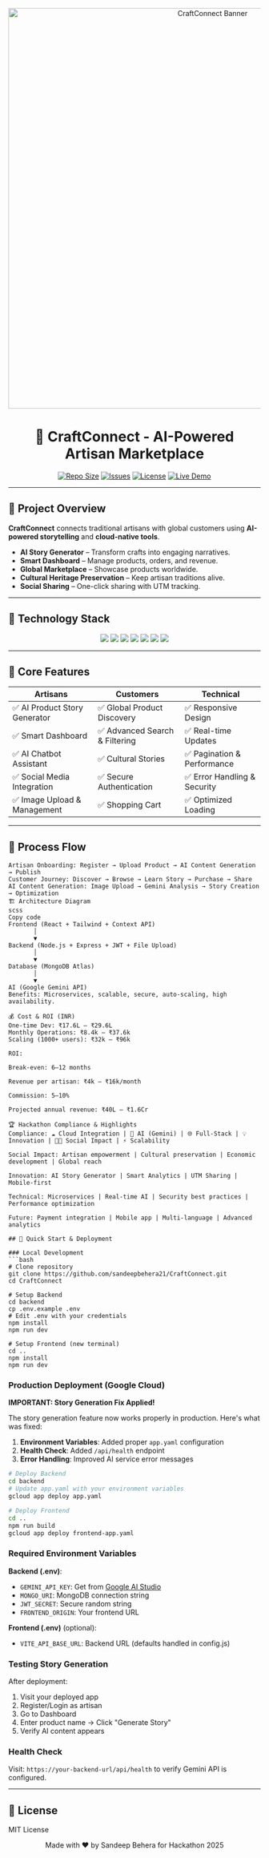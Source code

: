 <p align="center">
  <img src="https://i.ibb.co/Zm8s0hG/craftconnect-banner.png" alt="CraftConnect Banner" width="800"/>
</p>

<h1 align="center">🎨 CraftConnect - AI-Powered Artisan Marketplace</h1>

<p align="center">
  <a href="https://github.com/sandeepbehera21/CraftConnect"><img src="https://img.shields.io/github/repo-size/sandeepbehera21/CraftConnect?color=blue" alt="Repo Size"></a>
  <a href="https://github.com/sandeepbehera21/CraftConnect/issues"><img src="https://img.shields.io/github/issues/sandeepbehera21/CraftConnect" alt="Issues"></a>
  <a href="https://github.com/sandeepbehera21/CraftConnect/blob/main/LICENSE"><img src="https://img.shields.io/badge/License-MIT-green" alt="License"></a>
  <a href="https://craftconnect-hackathon-2025.uc.r.appspot.com"><img src="https://img.shields.io/badge/Live%20Demo-Click%20Here-blueviolet" alt="Live Demo"></a>
</p>

---

## 🚀 Project Overview
**CraftConnect** connects traditional artisans with global customers using **AI-powered storytelling** and **cloud-native tools**.

- **AI Story Generator** – Transform crafts into engaging narratives.
- **Smart Dashboard** – Manage products, orders, and revenue.
- **Global Marketplace** – Showcase products worldwide.
- **Cultural Heritage Preservation** – Keep artisan traditions alive.
- **Social Sharing** – One-click sharing with UTM tracking.

---

## 🎨 Technology Stack

<p align="center">
  <img src="https://img.shields.io/badge/React-61DAFB?style=for-the-badge&logo=react&logoColor=black"/>
  <img src="https://img.shields.io/badge/Node.js-339933?style=for-the-badge&logo=node.js&logoColor=white"/>
  <img src="https://img.shields.io/badge/MongoDB-47A248?style=for-the-badge&logo=mongodb&logoColor=white"/>
  <img src="https://img.shields.io/badge/Express.js-000000?style=for-the-badge&logo=express&logoColor=white"/>
  <img src="https://img.shields.io/badge/TailwindCSS-38B2AC?style=for-the-badge&logo=tailwind-css&logoColor=white"/>
  <img src="https://img.shields.io/badge/Google_Cloud-4285F4?style=for-the-badge&logo=google-cloud&logoColor=white"/>
  <img src="https://img.shields.io/badge/Gemini_API-FF9900?style=for-the-badge&logo=google&logoColor=white"/>
</p>

---

## 🎯 Core Features

| Artisans | Customers | Technical |
|----------|-----------|-----------|
| ✅ AI Product Story Generator | ✅ Global Product Discovery | ✅ Responsive Design |
| ✅ Smart Dashboard | ✅ Advanced Search & Filtering | ✅ Real-time Updates |
| ✅ AI Chatbot Assistant | ✅ Cultural Stories | ✅ Pagination & Performance |
| ✅ Social Media Integration | ✅ Secure Authentication | ✅ Error Handling & Security |
| ✅ Image Upload & Management | ✅ Shopping Cart | ✅ Optimized Loading |

---

## 🔄 Process Flow

```text
Artisan Onboarding: Register → Upload Product → AI Content Generation → Publish
Customer Journey: Discover → Browse → Learn Story → Purchase → Share
AI Content Generation: Image Upload → Gemini Analysis → Story Creation → Optimization
🏗️ Architecture Diagram
scss
Copy code
Frontend (React + Tailwind + Context API)
       │
       ▼
Backend (Node.js + Express + JWT + File Upload)
       │
       ▼
Database (MongoDB Atlas)
       │
       ▼
AI (Google Gemini API)
Benefits: Microservices, scalable, secure, auto-scaling, high availability.

💰 Cost & ROI (INR)
One-time Dev: ₹17.6L – ₹29.6L
Monthly Operations: ₹8.4k – ₹37.6k
Scaling (1000+ users): ₹32k – ₹96k

ROI:

Break-even: 6–12 months

Revenue per artisan: ₹4k – ₹16k/month

Commission: 5–10%

Projected annual revenue: ₹40L – ₹1.6Cr

🏆 Hackathon Compliance & Highlights
Compliance: ☁️ Cloud Integration | 🤖 AI (Gemini) | 🌐 Full-Stack | 💡 Innovation | 👩‍🎨 Social Impact | ⚡ Scalability

Social Impact: Artisan empowerment | Cultural preservation | Economic development | Global reach

Innovation: AI Story Generator | Smart Analytics | UTM Sharing | Mobile-first

Technical: Microservices | Real-time AI | Security best practices | Performance optimization

Future: Payment integration | Mobile app | Multi-language | Advanced analytics

## 🚀 Quick Start & Deployment

### Local Development
```bash
# Clone repository
git clone https://github.com/sandeepbehera21/CraftConnect.git
cd CraftConnect

# Setup Backend
cd backend
cp .env.example .env
# Edit .env with your credentials
npm install
npm run dev

# Setup Frontend (new terminal)
cd ..
npm install
npm run dev
```

### Production Deployment (Google Cloud)

**IMPORTANT: Story Generation Fix Applied!**

The story generation feature now works properly in production. Here's what was fixed:

1. **Environment Variables**: Added proper `app.yaml` configuration
2. **Health Check**: Added `/api/health` endpoint
3. **Error Handling**: Improved AI service error messages

```bash
# Deploy Backend
cd backend
# Update app.yaml with your environment variables
gcloud app deploy app.yaml

# Deploy Frontend
cd ..
npm run build
gcloud app deploy frontend-app.yaml
```

### Required Environment Variables

**Backend (.env)**:
- `GEMINI_API_KEY`: Get from [Google AI Studio](https://makersuite.google.com/app/apikey)
- `MONGO_URI`: MongoDB connection string
- `JWT_SECRET`: Secure random string
- `FRONTEND_ORIGIN`: Your frontend URL

**Frontend (.env)** (optional):
- `VITE_API_BASE_URL`: Backend URL (defaults handled in config.js)

### Testing Story Generation

After deployment:
1. Visit your deployed app
2. Register/Login as artisan
3. Go to Dashboard
4. Enter product name → Click "Generate Story"
5. Verify AI content appears

### Health Check
Visit: `https://your-backend-url/api/health` to verify Gemini API is configured.

---

## 📜 License
MIT License

<p align="center"> Made with ❤️ by Sandeep Behera for Hackathon 2025 
